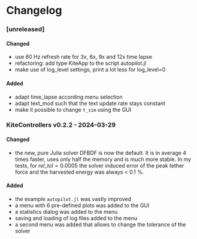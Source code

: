 # Changelog

### [unreleased]
#### Changed
- use 60 Hz refresh rate for 3x, 6x, 9x and 12x time lapse
- refactoring: add type KiteApp to the script autopilot.jl
- make use of log_level settings, print a lot less for log_level=0

#### Added
- adapt time_lapse according menu selection
- adapt text_mod such that the text update rate stays constant
- make it possible to change `t_sim` using the GUI

### KiteControllers v0.2.2 - 2024-03-29
#### Changed
- the new, pure Julia solver DFBDF is now the default. It is in average 4 times faster, uses only half the memory and is much more stable. In my tests, for $rel\_tol=0.0005$ the solver induced error of the peak tether force and the harvested energy was always $<~0.1~\%$.

#### Added
- the example `autopilot.jl` was vastly improved
- a menu with 6 pre-defined plots was added to the GUI
- a statistics dialog was added to the menu
- saving and loading of log files added to the menu
- a second menu was added that allows to change the tolerance of the solver
